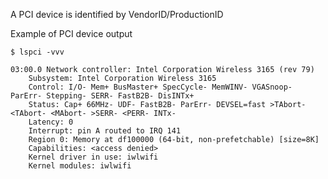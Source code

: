 A PCI device is identified by VendorID/ProductionID

Example of PCI device output
```shell
$ lspci -vvv

03:00.0 Network controller: Intel Corporation Wireless 3165 (rev 79)
	Subsystem: Intel Corporation Wireless 3165
	Control: I/O- Mem+ BusMaster+ SpecCycle- MemWINV- VGASnoop- ParErr- Stepping- SERR- FastB2B- DisINTx+
	Status: Cap+ 66MHz- UDF- FastB2B- ParErr- DEVSEL=fast >TAbort- <TAbort- <MAbort- >SERR- <PERR- INTx-
	Latency: 0
	Interrupt: pin A routed to IRQ 141
	Region 0: Memory at df100000 (64-bit, non-prefetchable) [size=8K]
	Capabilities: <access denied>
	Kernel driver in use: iwlwifi
	Kernel modules: iwlwifi

```
